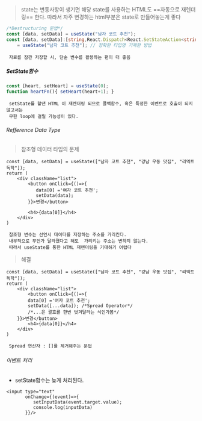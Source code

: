 > state는 변동사항이 생기면 해당 state를 사용하는 HTML도 ==자동으로 재렌더링== 한다.
> 따라서 자주 변경하는 html부분은 state로 만들어놓는게 좋다
```TypeScript
/*Destructuring 문법*/
const [data, setData] = useState("남자 코트 추천");
const [data, setData]:[string,React.Dispatch<React.SetStateAction<string>>] 
	= useState("남자 코트 추천"); // 정확한 타입명 기재한 방법
```
	 자료를 잠깐 저장할 시, 단순 변수를 활용하는 편이 더 좋음
##### SetState함수
```TypeScript
const [heart, setHeart] = useState(0);  
function heartFn(){ setHeart(heart+1); }  
```
	 setState를 할땐 HTML 이 재렌더링 되므로 콜백함수, 혹은 특정한 이벤트로 호출이 되지 않고서는 
	 무한 loop에 걸릴 가능성이 있다.
###### Refference Data Type
> 참조형 데이터 타입의 문제
```Tsx
const [data, setData] = useState(["남자 코트 추천", "강남 우동 맛집", "리엑트 독학"]);
return (
	<div className="list">  
	    <button onClick={()=>{  
	       data[0] ='여자 코트 추천';  
	       setData(data);  
	    }}>변경</button>
	      
	    <h4>{data[0]}</h4>
	</div>
)
```
	 참조형 변수는 선언시 데이터를 저장하는 주소를 가리킨다.
	 내부적으로 무언가 달라졌다고 해도  가리키는 주소는 변하지 않는다.
	 따라서 useState를 통한 HTML 재랜더링을 기대하기 어렵다

>해결
```Tsx
const [data, setData] = useState(["남자 코트 추천", "강남 우동 맛집", "리엑트 독학"]);
return (
	<div className="list">  
	    <button onClick={()=>{  
	    data[0] ='여자 코트 추천';  
	    setData([...data]); /*Spread Operator*/
	    /*...은 괄호를 한번 벗겨달라는 식인가봄*/  
	}}>변경</button>
	    <h4>{data[0]}</h4>
	</div>
)
```
	 Spread 연산자 : []를 제거해주는 문법

###### 이벤트 처리
- setState함수는 늦게 처리된다.
```TSX
<input type="text"  
       onChange={(event)=>{  
          setInputData(event.target.value);  
          console.log(inputData)  
       }}/>
```